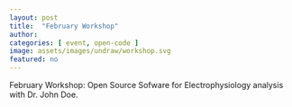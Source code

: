 ```yaml
---
layout: post
title:  "February Workshop"
author: 
categories: [ event, open-code ]
image: assets/images/undraw/workshop.svg
featured: no
---
```

<!--- This first line will be displayed on the landing page with the Post title--->
February Workshop: Open Source Sofware for Electrophysiology analysis with Dr. John Doe.